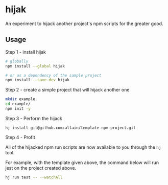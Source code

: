 # hijak

An experiment to hijack another project's npm scripts for the greater good.

## Usage

Step 1 - install hijak

```bash
# globally
npm install --global hijak

# or as a dependency of the sample project
npm install --save-dev hijak
```

Step 2 - create a simple project that will hijack another one

```bash
mkdir example
cd example/
npm init -y
```

Step 3 - Perform the hijack

```
hj install git@github.com:allain/template-npm-project.git
```

Step 4 - Profit

All of the hijacked npm run scripts are now available to you through the `hj` tool.

For example, with the template given above, the command below will run jest on the project created above.

```bash
hj run test -- --watchAll
```
